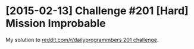 # [2015-02-13] Challenge #201 [Hard] Mission Improbable

My solution to [reddit.com/r/dailyprogrammbers 201
challenge](https://www.reddit.com/r/dailyprogrammer/comments/2vs1c6/20150213_challenge_201_hard_mission_improbable/?).
